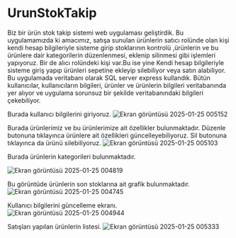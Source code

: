 # UrunStokTakip
Biz bir ürün stok takip sistemi web uygulaması geliştirdik. Bu uygulamamızda ki amacımız, satışa sunulan ürünlerin satıcı rolünde olan kişi kendi hesap bilgileriyle sisteme girip stoklarının kontrolü ,ürünlerin ve bu ürünlere dair kategorilerin düzenlenmesi, eklenip silinmesi gibi işlemleri yapıyoruz. Bir de alıcı rolündeki kişi var.Bu ise yine Kendi hesap bilgileriyle sisteme giriş yapıp ürünleri sepetine ekleyip silebiliyor veya satın alabiliyor. 
Bu uygulamada veritabanı olarak SQL server express kullandık.
Bütün kullanıcılar, kullanıcıların bilgileri, ürünler ve ürünlerin bilgileri veritabanında yer alıyor ve uygulama sorunsuz bir şekilde veritabanındaki bilgileri çekebiliyor.


Burada kullanıcı bilgilerini giriyoruz.
![Ekran görüntüsü 2025-01-25 005152](https://github.com/user-attachments/assets/df9f8b83-5b7a-4526-a457-3ded54c4af33)

Burada ürünlerimiz ve bu ürünlerimize ait özellikler bulunmaktadır. Düzenle butonuna tıklayınca ürünlere ait özellikleri güncelleyebiliyoruz. Sil butonuna tıklayınca da ürünü silebiliyoruz.
![Ekran görüntüsü 2025-01-25 005103](https://github.com/user-attachments/assets/55c18817-afc6-424f-8511-aa4cba4e752d)


Burada ürünlerin kategorileri bulunmaktadır.

![Ekran görüntüsü 2025-01-25 004819](https://github.com/user-attachments/assets/ee79eb4d-bef0-4561-8ae0-cc9600edd975)


Bu görüntüde ürünlerin son stoklarına ait grafik bulunmaktadır.
![Ekran görüntüsü 2025-01-25 004745](https://github.com/user-attachments/assets/8892b108-b673-45f6-941e-6513a136473f)





Kullanıcı bilgilerini güncelleme ekranı.
![Ekran görüntüsü 2025-01-25 004944](https://github.com/user-attachments/assets/29c3dd1e-b1f7-48e3-a037-3619d57aad7b)


Satışları yapılan ürünlerin listesi.
![Ekran görüntüsü 2025-01-25 005333](https://github.com/user-attachments/assets/ee9973e2-4b61-4c6b-b980-7eff010a5563)




